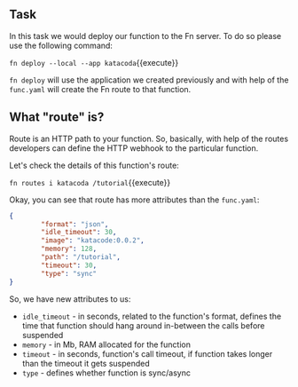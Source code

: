 ## Task

In this task we would deploy our function to the Fn server.
To do so please use the following command:

`fn deploy --local --app katacoda`{{execute}}

`fn deploy` will use the application we created previously and with help of the `func.yaml` will create the Fn route to that function.

## What "route" is?

Route is an HTTP path to your function. So, basically, with help of the routes developers can define the HTTP webhook to the particular function.

Let's check the details of this function's route:

`fn routes i katacoda /tutorial`{{execute}}

Okay, you can see that route has more attributes than the `func.yaml`:
```json
{
        "format": "json",
        "idle_timeout": 30,
        "image": "katacode:0.0.2",
        "memory": 128,
        "path": "/tutorial",
        "timeout": 30,
        "type": "sync"
}
```

So, we have new attributes to us:
 - `idle_timeout` - in seconds, related to the function's format, defines the time that function should hang around in-between the calls before suspended
 - `memory` - in Mb, RAM allocated for the function
 - `timeout` - in seconds, function's call timeout, if function takes longer than the timeout it gets suspended
 - `type` - defines whether function is sync/async 

